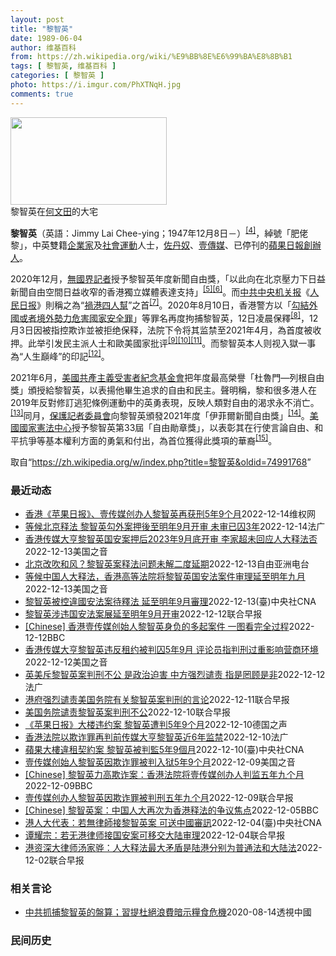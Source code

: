 ```yaml
---
layout: post
title: "黎智英"
date: 1989-06-04
author: 维基百科
from: https://zh.wikipedia.org/wiki/%E9%BB%8E%E6%99%BA%E8%8B%B1
tags: [ 黎智英, 维基百科 ]
categories: [ 黎智英 ]
photo: https://i.imgur.com/PhXTNqH.jpg
comments: true
---
```

<div class="mw-parser-output"><div id="noteTA-97071178" class="noteTA"><div class="noteTA-group"><div data-noteta-group-source="module" data-noteta-group="IT"></div></div><div class="noteTA-local"><div data-noteta-code="zh:巧克力; zh-tw:巧克力; zh-hk:朱古力; zh-cn:巧克力;"></div><div data-noteta-code="zh-tw:黑道; zh-hk:黑社會; zh-cn:黑社会;"></div><div data-noteta-code="zh-tw:飯店; zh-hk:酒店; zh-cn:饭店;"></div><div data-noteta-code="zh-tw:伍佛維茲; zh-hk:沃夫維茲 ;zh-cn:沃尔福威茨;"></div></div></div>

<div class="thumb tright"><div class="thumbinner" style="width:252px;"><a href="/wiki/File:Jimmy_Lai_Chee-ying_home_in_Ho_Man_Tin_20200418.png" class="image"><img alt="" src="//upload.wikimedia.org/wikipedia/commons/thumb/9/9f/Jimmy_Lai_Chee-ying_home_in_Ho_Man_Tin_20200418.png/250px-Jimmy_Lai_Chee-ying_home_in_Ho_Man_Tin_20200418.png" decoding="async" width="250" height="140" class="thumbimage" srcset="//upload.wikimedia.org/wikipedia/commons/thumb/9/9f/Jimmy_Lai_Chee-ying_home_in_Ho_Man_Tin_20200418.png/375px-Jimmy_Lai_Chee-ying_home_in_Ho_Man_Tin_20200418.png 1.5x, //upload.wikimedia.org/wikipedia/commons/thumb/9/9f/Jimmy_Lai_Chee-ying_home_in_Ho_Man_Tin_20200418.png/500px-Jimmy_Lai_Chee-ying_home_in_Ho_Man_Tin_20200418.png 2x" data-file-width="861" data-file-height="481"></a>  <div class="thumbcaption"><div class="magnify"><a href="/wiki/File:Jimmy_Lai_Chee-ying_home_in_Ho_Man_Tin_20200418.png" class="internal" title="放大"></a></div>黎智英在<a href="/wiki/%E4%BD%95%E6%96%87%E7%94%B0" title="何文田">何文田</a>的大宅</div></div></div>
<p><b>黎智英</b>（英語：<span lang="en">Jimmy Lai Chee-ying</span>；1947年12月8日<span class="useeditintro" title="Template:BLP editintro">－</span>）<sup id="cite_ref-7" class="reference"><a href="#cite_note-7">[4]</a></sup>，綽號「肥佬黎」，中英雙籍<a href="/wiki/%E4%BC%81%E4%B8%9A%E5%AE%B6" title="企业家">企業家</a>及<a href="/wiki/%E7%A4%BE%E6%9C%83%E9%81%8B%E5%8B%95" title="社會運動">社會運動</a>人士，<a href="/wiki/%E4%BD%90%E4%B8%B9%E5%A5%B4" title="佐丹奴">佐丹奴</a>、<a href="/wiki/%E5%A3%B9%E5%82%B3%E5%AA%92" title="壹傳媒">壹傳媒</a>、已停刊的<a href="/wiki/%E8%98%8B%E6%9E%9C%E6%97%A5%E5%A0%B1_(%E9%A6%99%E6%B8%AF)" title="蘋果日報 (香港)">蘋果日報</a><a href="/wiki/%E5%89%B5%E8%BE%A6%E4%BA%BA" class="mw-redirect" title="創辦人">創辦人</a>。
</p><p>2020年12月，<a href="/wiki/%E7%84%A1%E5%9C%8B%E7%95%8C%E8%A8%98%E8%80%85" class="mw-redirect" title="無國界記者">無國界記者</a>授予黎智英年度新聞自由獎，「以此向在北京壓力下日益新聞自由空間日益收窄的香港獨立媒體表達支持」<sup id="cite_ref-8" class="reference"><a href="#cite_note-8">[5]</a></sup><sup id="cite_ref-9" class="reference"><a href="#cite_note-9">[6]</a></sup>。而<a href="/wiki/%E4%B8%AD%E5%85%B1%E4%B8%AD%E5%A4%AE%E6%9C%BA%E5%85%B3%E6%8A%A5" title="中共中央机关报">中共中央机关报</a>《<a href="/wiki/%E4%BA%BA%E6%B0%91%E6%97%A5%E6%8A%A5" title="人民日报">人民日报</a>》則稱之為“<a href="/wiki/%E7%A5%B8%E6%B8%AF%E5%9B%9B%E4%BA%BA%E5%B8%AE" title="祸港四人帮">禍港四人幫</a>”之首<sup id="cite_ref-王平2019_10-0" class="reference"><a href="#cite_note-王平2019-10">[7]</a></sup>。2020年8月10日，香港警方以「<a href="/wiki/%E4%B8%AD%E8%8F%AF%E4%BA%BA%E6%B0%91%E5%85%B1%E5%92%8C%E5%9C%8B%E9%A6%99%E6%B8%AF%E7%89%B9%E5%88%A5%E8%A1%8C%E6%94%BF%E5%8D%80%E7%B6%AD%E8%AD%B7%E5%9C%8B%E5%AE%B6%E5%AE%89%E5%85%A8%E6%B3%95" title="中華人民共和國香港特別行政區維護國家安全法">勾結外國或者境外勢力危害國家安全罪</a>」等罪名再度拘捕黎智英，12日凌晨保釋<sup id="cite_ref-auto_11-0" class="reference"><a href="#cite_note-auto-11">[8]</a></sup>，12月3日因被指控欺诈並被拒绝保释，法院下令将其监禁至2021年4月，為首度被收押。此举引发民主派人士和歐美國家批评<sup id="cite_ref-12" class="reference"><a href="#cite_note-12">[9]</a></sup><sup id="cite_ref-13" class="reference"><a href="#cite_note-13">[10]</a></sup><sup id="cite_ref-over100_14-0" class="reference"><a href="#cite_note-over100-14">[11]</a></sup>。而黎智英本人则视入獄一事為“人生巔峰”的印記<sup id="cite_ref-15" class="reference"><a href="#cite_note-15">[12]</a></sup>。
</p><p>2021年6月，<a href="/wiki/%E5%85%B1%E7%94%A2%E4%B8%BB%E7%BE%A9%E5%8F%97%E9%9B%A3%E8%80%85%E7%B4%80%E5%BF%B5%E5%9F%BA%E9%87%91%E6%9C%83" title="共產主義受難者紀念基金會">美國共產主義受害者紀念基金會</a>把年度最高榮譽「杜魯門—列根自由獎」頒授給黎智英，以表揚他畢生追求的自由和民主。聲明稱，黎和很多港人在2019年反對修訂逃犯條例運動中的英勇表現，反映人類對自由的渴求永不消亡。<sup id="cite_ref-16" class="reference"><a href="#cite_note-16">[13]</a></sup>同月，<a href="/wiki/%E4%BF%9D%E8%AD%B7%E8%A8%98%E8%80%85%E5%A7%94%E5%93%A1%E6%9C%83" title="保護記者委員會">保護記者委員會</a>向黎智英頒發2021年度「伊菲爾新聞自由獎」<sup id="cite_ref-17" class="reference"><a href="#cite_note-17">[14]</a></sup>。<a href="/wiki/%E5%9C%8B%E5%AE%B6%E6%86%B2%E6%B3%95%E4%B8%AD%E5%BF%83" title="國家憲法中心">美國國家憲法中心</a>授予黎智英第33屆「自由勛章獎」，以表彰其在行使言論自由、和平抗爭等基本權利方面的勇氣和付出，為首位獲得此獎項的華裔<sup id="cite_ref-18" class="reference"><a href="#cite_note-18">[15]</a></sup>。
</p>
</div><noscript><img src="//zh.wikipedia.org/wiki/Special:CentralAutoLogin/start?type=1x1" alt="" title="" width="1" height="1" style="border: none; position: absolute;"></noscript>
<div class="printfooter" data-nosnippet="">取自“<a dir="ltr" href="https://zh.wikipedia.org/w/index.php?title=黎智英&amp;oldid=74991768">https://zh.wikipedia.org/w/index.php?title=黎智英&amp;oldid=74991768</a>”</div><div id="recent-news"><h3>最近动态</h3><ul><li><a href="https://nodebe4.github.io/waimei/2022-12-14/%E9%A6%99%E6%B8%AF-%E8%8B%B9%E6%9E%9C%E6%97%A5%E6%8A%A5-%E5%A3%B9%E4%BC%A0%E5%AA%92%E5%88%9B%E5%8A%9E%E4%BA%BA%E9%BB%8E%E6%99%BA%E8%8B%B1%E5%86%8D%E8%8E%B7%E5%88%915%E5%B9%B49%E4%B8%AA%E6%9C%88" title="香港《苹果日报》、壹传媒创办人黎智英再获刑5年9个月—— （维权网信息中心报道）2022年12月15日，本网获悉:香港当局再次对支持民主人权的香港《苹果日报》、壹传媒创办人黎智英判刑5年9个月。...">香港《苹果日报》、壹传媒创办人黎智英再获刑5年9个月</a><time>2022-12-14</time><a class="tag">维权网</a></li>
<li><a href="https://nodebe4.github.io/waimei/2022-12-14/%E7%AD%89%E5%80%99%E5%8C%97%E4%BA%AC%E9%87%8A%E6%B3%95-%E9%BB%8E%E6%99%BA%E8%8B%B1%E5%8B%BE%E5%A4%96%E6%A1%88%E6%8A%BC%E5%BE%8C%E8%87%B3%E6%98%8E%E5%B9%B49%E6%9C%88%E5%BC%80%E5%AE%A1-%E6%9C%AA%E5%AE%A1%E5%B7%B2%E5%9B%9A3%E5%B9%B4" title="等候北京释法 黎智英勾外案押後至明年9月开审 未审已囚3年—— 14/12/2022 - 09:35 港府为阻壹传媒创办人黎智英在涉嫌触犯《港区国安法》的串谋勾结外国势力罪的审讯中聘用英国御用大...">等候北京释法 黎智英勾外案押後至明年9月开审  未审已囚3年</a><time>2022-12-14</time><a class="tag">法广</a></li>
<li><a href="https://nodebe4.github.io/waimei/2022-12-13/%E9%A6%99%E6%B8%AF%E4%BC%A0%E5%AA%92%E5%A4%A7%E4%BA%A8%E9%BB%8E%E6%99%BA%E8%8B%B1%E5%9B%BD%E5%AE%89%E6%A1%88%E6%8A%BC%E5%90%8E2023%E5%B9%B49%E6%9C%88%E5%BA%95%E5%BC%80%E5%AE%A1-%E6%9D%8E%E5%AE%B6%E8%B6%85%E6%9C%AA%E5%9B%9E%E5%BA%94%E4%BA%BA%E5%A4%A7%E9%87%8A%E6%B3%95%E5%90%A6" title="香港传媒大亨黎智英国安案押后2023年9月底开审 李家超未回应人大释法否—— Tue, 13 Dec 2022 18:13:24 GMT 香港壹传媒创始人黎智英抵达西九龙警局 (2020年10月...">香港传媒大亨黎智英国安案押后2023年9月底开审 李家超未回应人大释法否</a><time>2022-12-13</time><a class="tag">美国之音</a></li>
<li><a href="https://nodebe4.github.io/waimei/2022-12-13/%E5%8C%97%E4%BA%AC%E6%94%B9%E5%90%B9%E5%92%8C%E9%A3%8E-%E9%BB%8E%E6%99%BA%E8%8B%B1%E6%A1%88%E9%87%8A%E6%B3%95%E9%97%AE%E9%A2%98%E6%9C%AA%E8%A7%A3%E4%BA%8C%E5%BA%A6%E5%BB%B6%E6%9C%9F" title="北京改吹和风？黎智英案释法问题未解二度延期—— 香港壹传媒创办人黎智英被控违反《香港国安法》，因人大常委会未处理港府的释法要求，案件开审日二度延后至明年九月底。人大常委会委员谭耀宗更在释法一事上...">北京改吹和风？黎智英案释法问题未解二度延期</a><time>2022-12-13</time><a class="tag">自由亚洲电台</a></li>
<li><a href="https://nodebe4.github.io/waimei/2022-12-13/%E7%AD%89%E5%80%99%E4%B8%AD%E5%9B%BD%E4%BA%BA%E5%A4%A7%E9%87%8A%E6%B3%95-%E9%A6%99%E6%B8%AF%E9%AB%98%E7%AD%89%E6%B3%95%E9%99%A2%E5%B0%86%E9%BB%8E%E6%99%BA%E8%8B%B1%E5%9B%BD%E5%AE%89%E6%B3%95%E6%A1%88%E4%BB%B6%E5%AE%A1%E7%90%86%E5%BB%B6%E8%87%B3%E6%98%8E%E5%B9%B4%E4%B9%9D%E6%9C%88" title="等候中国人大释法，香港高等法院将黎智英国安法案件审理延至明年九月—— Tue, 13 Dec 2022 13:35:16 GMT 资料照：香港警察押送壹传媒集团创始人黎智英走向一辆监狱警车。(2...">等候中国人大释法，香港高等法院将黎智英国安法案件审理延至明年九月</a><time>2022-12-13</time><a class="tag">美国之音</a></li>
<li><a href="https://nodebe4.github.io/waimei/2022-12-13/%E9%BB%8E%E6%99%BA%E8%8B%B1%E8%A2%AB%E6%8E%A7%E9%81%95%E5%9C%8B%E5%AE%89%E6%B3%95%E6%A1%88%E5%BE%85%E9%87%8B%E6%B3%95-%E5%BB%B6%E8%87%B3%E6%98%8E%E5%B9%B49%E6%9C%88%E5%AF%A9%E7%90%86" title="黎智英被控違國安法案待釋法 延至明年9月審理—— （中央社記者張謙香港13日電）香港壹傳媒集團創辦人黎智英被當局依國安法起訴的案件，押後至明年9月審理，以待中國全國人大常委會釋法。 綜合本地媒體...">黎智英被控違國安法案待釋法  延至明年9月審理</a><time>2022-12-13</time><a class="tag">(臺)中央社CNA</a></li>
<li><a href="https://nodebe4.github.io/waimei/2022-12-12/%E9%BB%8E%E6%99%BA%E8%8B%B1%E6%B6%89%E8%BF%9D%E5%9B%BD%E5%AE%89%E6%B3%95%E6%A1%88%E5%B1%95%E5%BB%B6%E8%87%B3%E6%98%8E%E5%B9%B49%E6%9C%88%E5%BC%80%E5%AE%A1" title="黎智英涉违国安法案展延至明年9月开审—— 香港壹传媒创办人黎智英涉嫌违反《香港国安法》案件原定星期二（12月13日）开审，律政司向法院申请押后至明年1月，以等待中国全国人大常委会释法，辩方认为应...">黎智英涉违国安法案展延至明年9月开审</a><time>2022-12-12</time><a class="tag">联合早报</a></li>
<li><a href="https://nodebe4.github.io/waimei/2022-12-12/Chinese-%E9%A6%99%E6%B8%AF%E5%A3%B9%E4%BC%A0%E5%AA%92%E5%88%9B%E5%A7%8B%E4%BA%BA%E9%BB%8E%E6%99%BA%E8%8B%B1%E8%BA%AB%E8%B4%9F%E7%9A%84%E5%A4%9A%E8%B5%B7%E6%A1%88%E4%BB%B6-%E4%B8%80%E5%9B%BE%E7%9C%8B%E5%AE%8C%E5%85%A8%E8%BF%87%E7%A8%8B" title="[Chinese] 香港壹传媒创始人黎智英身负的多起案件 一图看完全过程—— 香港壹传媒创始人黎智英身负的多起案件 一图看完全过程 2022年12月10日 最近更新： 59 分钟前 图像来源，S...">[Chinese] 香港壹传媒创始人黎智英身负的多起案件 一图看完全过程</a><time>2022-12-12</time><a class="tag">BBC</a></li>
<li><a href="https://nodebe4.github.io/waimei/2022-12-12/%E9%A6%99%E6%B8%AF%E4%BC%A0%E5%AA%92%E5%A4%A7%E4%BA%A8%E9%BB%8E%E6%99%BA%E8%8B%B1%E8%BF%9D%E5%8F%8D%E7%A7%9F%E7%BA%A6%E8%A2%AB%E5%88%A4%E5%9B%9A5%E5%B9%B49%E6%9C%88-%E8%AF%84%E8%AE%BA%E5%91%98%E6%8C%87%E5%88%A4%E5%88%91%E8%BF%87%E9%87%8D%E5%BD%B1%E5%93%8D%E8%90%A5%E5%95%86%E7%8E%AF%E5%A2%83" title="香港传媒大亨黎智英违反租约被判囚5年9月 评论员指判刑过重影响营商环境—— Mon, 12 Dec 2022 18:28:12 GMT 香港壹傳媒創辦人黎智英因違反租約被判監禁5年9個月，有市民...">香港传媒大亨黎智英违反租约被判囚5年9月 评论员指判刑过重影响营商环境</a><time>2022-12-12</time><a class="tag">美国之音</a></li>
<li><a href="https://nodebe4.github.io/waimei/2022-12-12/%E8%8B%B1%E7%BE%8E%E6%96%A5%E9%BB%8E%E6%99%BA%E8%8B%B1%E6%A1%88%E5%88%A4%E5%88%91%E4%B8%8D%E5%85%AC-%E6%98%AF%E6%94%BF%E6%B2%BB%E8%BF%AB%E5%AE%B3-%E4%B8%AD%E6%96%B9%E5%BC%BA%E7%83%88%E8%B0%B4%E8%B4%A3-%E6%8C%87%E6%98%AF%E7%BD%94%E9%A1%BE%E6%98%AF%E9%9D%9E" title="英美斥黎智英案判刑不公 是政治迫害 中方强烈谴责 指是罔顾是非—— 12/12/2022 - 09:39 中国和西方世界再次就壹传媒创办人黎智英的判刑而对骂。 美国国务院发言人普赖斯（Ned P...">英美斥黎智英案判刑不公 是政治迫害   中方强烈谴责 指是罔顾是非</a><time>2022-12-12</time><a class="tag">法广</a></li>
<li><a href="https://nodebe4.github.io/waimei/2022-12-11/%E6%B8%AF%E5%BA%9C%E5%BC%BA%E7%83%88%E8%B0%B4%E8%B4%A3%E7%BE%8E%E5%9B%BD%E5%8A%A1%E9%99%A2%E6%9C%89%E5%85%B3%E9%BB%8E%E6%99%BA%E8%8B%B1%E6%A1%88%E5%88%A4%E5%88%91%E7%9A%84%E8%A8%80%E8%AE%BA" title="港府强烈谴责美国务院有关黎智英案判刑的言论—— 针对美国国务院批香港壹传媒创办人黎智英案判刑不公，香港特区政府强烈谴责及反对美国国务院相关言论，并称美方完全罔顾事实。 据香港特区政府新闻公报网站...">港府强烈谴责美国务院有关黎智英案判刑的言论</a><time>2022-12-11</time><a class="tag">联合早报</a></li>
<li><a href="https://nodebe4.github.io/waimei/2022-12-10/%E7%BE%8E%E5%9B%BD%E5%8A%A1%E9%99%A2%E8%B0%B4%E8%B4%A3%E9%BB%8E%E6%99%BA%E8%8B%B1%E6%A1%88%E5%88%A4%E5%88%91%E4%B8%8D%E5%85%AC" title="美国务院谴责黎智英案判刑不公—— 美国国务院谴责黎智英案判刑不公，并呼吁中方尊重香港的新闻自由。 美国国务院发言人普莱斯（Ned Price）星期天（12月11日）在推特发文称，美国谴责黎智英案...">美国务院谴责黎智英案判刑不公</a><time>2022-12-10</time><a class="tag">联合早报</a></li>
<li><a href="https://nodebe4.github.io/waimei/2022-12-10/%E8%8B%B9%E6%9E%9C%E6%97%A5%E6%8A%A5-%E5%A4%A7%E6%A5%BC%E8%BF%9D%E7%BA%A6%E6%A1%88-%E9%BB%8E%E6%99%BA%E8%8B%B1%E9%81%AD%E5%88%A45%E5%B9%B49%E4%B8%AA%E6%9C%88" title="《苹果日报》大楼违约案 黎智英遭判5年9个月—— 2022-12-10T10:48:56.369Z 黎智英被控违反《苹果日报》大楼的租用契约（资料照片） （德国之声中文网）香港壹传媒集团创办人黎...">《苹果日报》大楼违约案 黎智英遭判5年9个月</a><time>2022-12-10</time><a class="tag">德国之声</a></li>
<li><a href="https://nodebe4.github.io/waimei/2022-12-10/%E9%A6%99%E6%B8%AF%E6%B3%95%E9%99%A2%E4%BB%A5%E6%AC%BA%E8%AF%88%E7%BD%AA%E5%86%8D%E5%88%A4%E5%89%8D%E4%BC%A0%E5%AA%92%E5%A4%A7%E4%BA%A8%E9%BB%8E%E6%99%BA%E8%8B%B1%E8%BF%916%E5%B9%B4%E7%9B%91%E7%A6%81" title="香港法院以欺诈罪再判前传媒大亨黎智英近6年监禁—— 10/12/2022 - 10:16 已经因参与未经允许的抗议集会活动而入狱20个月的香港壹传媒创办人黎智英，12月10日又被香港法院以欺诈罪...">香港法院以欺诈罪再判前传媒大亨黎智英近6年监禁</a><time>2022-12-10</time><a class="tag">法广</a></li>
<li><a href="https://nodebe4.github.io/waimei/2022-12-10/%E8%98%8B%E6%9E%9C%E5%A4%A7%E6%A8%93%E9%81%95%E7%A7%9F%E5%A5%91%E7%B4%84%E6%A1%88-%E9%BB%8E%E6%99%BA%E8%8B%B1%E8%A2%AB%E5%88%A4%E7%9B%A35%E5%B9%B49%E5%80%8B%E6%9C%88" title="蘋果大樓違租契約案 黎智英被判監5年9個月—— （中央社台北10日電）香港壹傳媒集團創辦人黎智英及行政總監黃偉強此前被控違反蘋果大樓租用契約，被裁定欺詐罪，法院今天判黎智英監禁5年9個月，黃偉強...">蘋果大樓違租契約案 黎智英被判監5年9個月</a><time>2022-12-10</time><a class="tag">(臺)中央社CNA</a></li>
<li><a href="https://nodebe4.github.io/waimei/2022-12-09/%E5%A3%B9%E4%BC%A0%E5%AA%92%E5%88%9B%E5%A7%8B%E4%BA%BA%E9%BB%8E%E6%99%BA%E8%8B%B1%E5%9B%A0%E6%AC%BA%E8%AF%88%E7%BD%AA%E8%A2%AB%E5%88%A4%E5%85%A5%E7%8B%B15%E5%B9%B49%E4%B8%AA%E6%9C%88" title="壹传媒创始人黎智英因欺诈罪被判入狱5年9个月—— Sat, 10 Dec 2022 05:07:36 GMT 黎智英2021年2月9日乘囚车抵达香港终审法院（路透社） 香港一名亲民主媒体大亨周六...">壹传媒创始人黎智英因欺诈罪被判入狱5年9个月</a><time>2022-12-09</time><a class="tag">美国之音</a></li>
<li><a href="https://nodebe4.github.io/waimei/2022-12-09/Chinese-%E9%BB%8E%E6%99%BA%E8%8B%B1%E5%8A%9B%E9%AB%98%E6%AC%BA%E8%AF%88%E6%A1%88-%E9%A6%99%E6%B8%AF%E6%B3%95%E9%99%A2%E5%B0%86%E5%A3%B9%E4%BC%A0%E5%AA%92%E5%88%9B%E5%8A%9E%E4%BA%BA%E5%88%A4%E7%9B%91%E4%BA%94%E5%B9%B4%E4%B9%9D%E4%B8%AA%E6%9C%88" title="[Chinese] 黎智英力高欺诈案：香港法院将壹传媒创办人判监五年九个月—— 黎智英力高欺诈案：香港法院将壹传媒创办人判监五年九个月 20 分钟前 图像来源，AFP 图像加注文字， 法官认为黎...">[Chinese] 黎智英力高欺诈案：香港法院将壹传媒创办人判监五年九个月</a><time>2022-12-09</time><a class="tag">BBC</a></li>
<li><a href="https://nodebe4.github.io/waimei/2022-12-09/%E5%A3%B9%E4%BC%A0%E5%AA%92%E5%88%9B%E5%8A%9E%E4%BA%BA%E9%BB%8E%E6%99%BA%E8%8B%B1%E5%9B%A0%E6%AC%BA%E8%AF%88%E7%BD%AA%E8%A2%AB%E5%88%A4%E5%88%91%E4%BA%94%E5%B9%B4%E4%B9%9D%E4%B8%AA%E6%9C%88" title="壹传媒创办人黎智英因欺诈罪被判刑五年九个月—— 壹传媒创办人黎智英因刻意隐瞒并让一家顾问公司使用《苹果日报》办公室的大楼，犯下欺诈罪和违反土地租赁条款，于星期六（12月10日）被判刑五年九个月，...">壹传媒创办人黎智英因欺诈罪被判刑五年九个月</a><time>2022-12-09</time><a class="tag">联合早报</a></li>
<li><a href="https://nodebe4.github.io/waimei/2022-12-05/Chinese-%E9%BB%8E%E6%99%BA%E8%8B%B1%E6%A1%88-%E4%B8%AD%E5%9B%BD%E4%BA%BA%E5%A4%A7%E5%86%8D%E6%AC%A1%E4%B8%BA%E9%A6%99%E6%B8%AF%E9%87%8A%E6%B3%95%E7%9A%84%E4%BA%89%E8%AE%AE%E7%84%A6%E7%82%B9" title="[Chinese] 黎智英案：中国人大再次为香港释法的争议焦点—— 黎智英案：中国人大再次为香港释法的争议焦点 40 分钟前 图像来源，EPA 图像加注文字， 黎智英自2020年底起被收押候审，...">[Chinese] 黎智英案：中国人大再次为香港释法的争议焦点</a><time>2022-12-05</time><a class="tag">BBC</a></li>
<li><a href="https://nodebe4.github.io/waimei/2022-12-04/%E6%B8%AF%E4%BA%BA%E5%A4%A7%E4%BB%A3%E8%A1%A8-%E8%8B%A5%E7%84%A1%E5%BE%8B%E5%B8%AB%E6%8E%A5%E9%BB%8E%E6%99%BA%E8%8B%B1%E6%A1%88-%E5%8F%AF%E9%80%81%E4%B8%AD%E5%9C%8B%E5%AF%A9%E8%A8%8A" title="港人大代表：若無律師接黎智英案 可送中國審訊—— （中央社記者張謙香港5日電）香港壹傳媒集團創辦人黎智英的國安官司尚未正式開審，但香港區的中國全國人大代表聲稱，如果沒有香港律師願意接手黎智英案，...">港人大代表：若無律師接黎智英案  可送中國審訊</a><time>2022-12-04</time><a class="tag">(臺)中央社CNA</a></li>
<li><a href="https://nodebe4.github.io/waimei/2022-12-04/%E8%B0%AD%E8%80%80%E5%AE%97-%E8%8B%A5%E6%97%A0%E6%B8%AF%E5%BE%8B%E5%B8%88%E6%8E%A5%E5%9B%BD%E5%AE%89%E6%A1%88%E5%8F%AF%E7%A7%BB%E4%BA%A4%E5%A4%A7%E9%99%86%E5%AE%A1%E7%90%86" title="谭耀宗：若无港律师接国安案可移交大陆审理—— 香港壹传媒创办人黎智英聘英籍律师引发争议，中国全国人大常委会委员谭耀宗说，不容许海外律师代表被告，与《香港国安法》立法精神吻合；如果没有香港本地律师...">谭耀宗：若无港律师接国安案可移交大陆审理</a><time>2022-12-04</time><a class="tag">联合早报</a></li>
<li><a href="https://nodebe4.github.io/waimei/2022-12-02/%E6%B8%AF%E8%B5%84%E6%B7%B1%E5%A4%A7%E5%BE%8B%E5%B8%88%E6%B1%A4%E5%AE%B6%E9%AA%85-%E4%BA%BA%E5%A4%A7%E9%87%8A%E6%B3%95%E6%9C%80%E5%A4%A7%E7%9F%9B%E7%9B%BE%E6%98%AF%E9%99%86%E6%B8%AF%E5%88%86%E5%88%AB%E4%B8%BA%E6%99%AE%E9%80%9A%E6%B3%95%E5%92%8C%E5%A4%A7%E9%99%86%E6%B3%95" title="港资深大律师汤家骅：人大释法最大矛盾是陆港分别为普通法和大陆法—— 香港律政司反对壹传媒创办人黎智英聘请英国御用大律师欧文抗辩三度败诉，特首李家超建议中国全国人大委员会释法。香港行政会议成员、资...">港资深大律师汤家骅：人大释法最大矛盾是陆港分别为普通法和大陆法</a><time>2022-12-02</time><a class="tag">联合早报</a></li>
</ul></div><div id="open-opinion"><h3>相关言论</h3><ul><li><a href="https://nodebe4.github.io/opinion/2020-08-14/%E4%B8%AD%E5%85%B1%E6%8A%93%E6%8D%95%E9%BB%8E%E6%99%BA%E8%8B%B1%E7%9A%84%E7%9B%A4%E7%AE%97-%E7%BF%92%E6%8F%90%E6%9D%9C%E7%B5%95%E6%B5%AA%E8%B2%BB%E6%9A%97%E7%A4%BA%E7%B3%A7%E9%A3%9F%E5%8D%B1%E6%A9%9F/" title="透視中國">中共抓捕黎智英的盤算；習提杜絕浪費暗示糧食危機</a><time>2020-08-14</time><a class="tag">透視中國</a></li>
</ul></div><div id="mjls-record"><h3>民间历史</h3><ul></ul></div>